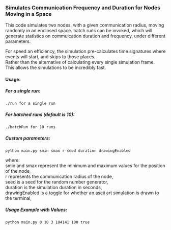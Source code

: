 ### Simulates Communication Frequency and Duration for Nodes Moving in a Space

This code simulates two nodes, with a given communication radius, moving randomly in an enclosed space.
batch runs can be invoked, which will generate statistics on commuication duration and frequency, under different parameters.


For speed an efficiency, the simulation pre-calculates time signatures where events will start, and skips to those places.  
Rather than the alternative of calculating every single simulation frame.  
This allows the simulations to be incredibly fast.  

#### Usage:
##### For a single run:
```
./run for a single run
```

##### For batched runs (default is 10):
```
./batchRun for 10 runs
```
##### Custom parameters:
```
python main.py smin smax r seed duration drawingEnabled
```
where:  
smin and smax represent the minimum and maximum values for the position of the node,  
r represents the communication radius of the node,  
seed is a seed for the random number generator,  
duration is the simulation duration in seconds,  
drawingEnabled is a toggle for whether an ascii art simulation is drawn to the terminal,  


##### Usage Example with Values:
```
python main.py 0 10 3 104141 100 true
```
